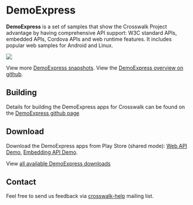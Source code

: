 # DemoExpress

**DemoExpress** is a set of samples that show the Crosswalk Project advantage by having comprehensive API support: W3C standard APIs, embedded APIs, Cordova APIs and web runtime features. It includes popular web samples for Android and Linux.

<img class='sample-thumb' src='/assets/sampapp-icon-demoexpress.png'>

View more [DemoExpress snapshots](https://github.com/crosswalk-project/demo-express/tree/master/image).  View the [DemoExpress overview on github](https://github.com/crosswalk-project/demo-express#introduction).

## Building

Details for building the DemoExpress apps for Crosswalk can be found on the [DemoExpress github page](https://github.com/crosswalk-project/demo-express#building)

## Download

Download the DemoExpress apps from Play Store (shared mode): [Web API Demo](https://play.google.com/store/apps/details?id=org.xwalk.demoexpress), [Embedding API Demo](https://play.google.com/store/apps/details?id=org.xwalk.core.demoexpress).
 
View [all available DemoExpress downloads](https://github.com/crosswalk-project/demo-express/releases)

## Contact

Feel free to send us feedback via [crosswalk-help](https://lists.crosswalk-project.org/mailman/listinfo/crosswalk-help) mailing list.
